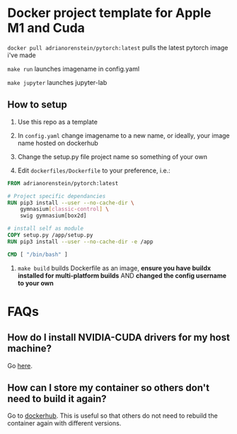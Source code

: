 # Docker project template for Apple M1 and Cuda

`docker pull adrianorenstein/pytorch:latest` pulls the latest pytorch image i've made

`make run` launches imagename in config.yaml

`make jupyter` launches jupyter-lab 

## How to setup
1. Use this repo as a template

1. In `config.yaml` change imagename to a new name, or ideally, your image name hosted on dockerhub

1. Change the setup.py file project name so something of your own

1. Edit `dockerfiles/Dockerfile` to your preference, i.e.:

```Dockerfile
FROM adrianorenstein/pytorch:latest

# Project specific dependancies 
RUN pip3 install --user --no-cache-dir \
    gymnasium[classic-control] \ 
    swig gymnasium[box2d] 

# install self as module
COPY setup.py /app/setup.py
RUN pip3 install --user --no-cache-dir -e /app

CMD [ "/bin/bash" ]
```

1. `make build` builds Dockerfile as an image, **ensure you have buildx installed for multi-platform builds** AND **changed the config username to your own**


# FAQs

## How do I install NVIDIA-CUDA drivers for my host machine?
Go [here](https://www.nvidia.com/download/index.aspx).

## How can I store my container so others don't need to build it again?
Go to [dockerhub](https://hub.docker.com/). This is useful so that others do not need to rebuild the container again with different versions.



